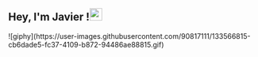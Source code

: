 <h2> Hey, I'm Javier !<img src="https://github.com/souvikguria98/souvikguria98/blob/master/Hi.gif" width="25"></h2>
![giphy](https://user-images.githubusercontent.com/90817111/133566815-cb6dade5-fc37-4109-b872-94486ae88815.gif)
